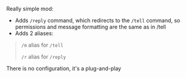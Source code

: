 Really simple mod:
- Adds `/reply` command, which redirects to the `/tell` command, so permissions and message formatting are the same as in /tell
- Adds 2 aliases:
> `/m` alias for `/tell`
> 
> `/r` alias for `/reply`

There is no configuration, it's a plug-and-play

